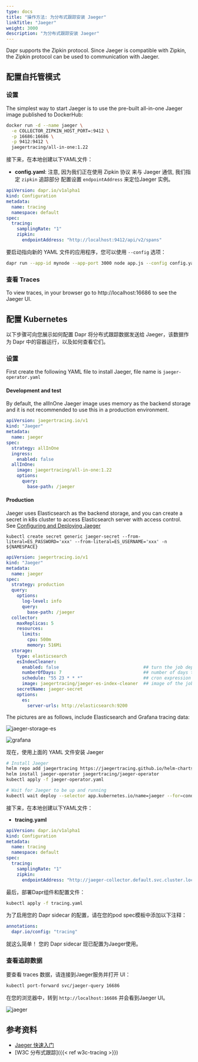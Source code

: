 ```yaml
---
type: docs
title: "操作方法: 为分布式跟踪安装 Jaeger"
linkTitle: "Jaeger"
weight: 3000
description: "为分布式跟踪安装 Jaeger"
---
```


Dapr supports the Zipkin protocol. Since Jaeger is compatible with Zipkin, the Zipkin protocol can be used to communication with Jaeger.

## 配置自托管模式

### 设置

The simplest way to start Jaeger is to use the pre-built all-in-one Jaeger image published to DockerHub:

```bash
docker run -d --name jaeger \
  -e COLLECTOR_ZIPKIN_HOST_PORT=:9412 \
  -p 16686:16686 \
  -p 9412:9412 \
  jaegertracing/all-in-one:1.22
```


接下来，在本地创建以下YAML文件：

* **config.yaml**: 注意, 因为我们正在使用 Zipkin 协议 来与 Jaeger 通信, 我们指定 `zipkin` 追踪部分 配置设置 `endpointAddress` 来定位Jaeger 实例。

```yaml
apiVersion: dapr.io/v1alpha1
kind: Configuration
metadata:
  name: tracing
  namespace: default
spec:
  tracing:
    samplingRate: "1"
    zipkin:
      endpointAddress: "http://localhost:9412/api/v2/spans"
```

要启动指向新的 YAML 文件的应用程序，您可以使用 `--config` 选项：

```bash
dapr run --app-id mynode --app-port 3000 node app.js --config config.yaml
```

### 查看 Traces
To view traces, in your browser go to http://localhost:16686 to see the Jaeger UI.

## 配置 Kubernetes
以下步骤可向您展示如何配置 Dapr 将分布式跟踪数据发送给 Jaeger，该数据作为 Dapr 中的容器运行，以及如何查看它们。

### 设置

First create the following YAML file to install Jaeger, file name is `jaeger-operator.yaml`

#### Development and test

By default, the allInOne Jaeger image uses memory as the backend storage and it is not recommended to use this in a production environment.

```yaml
apiVersion: jaegertracing.io/v1
kind: "Jaeger"
metadata:
  name: jaeger
spec:
  strategy: allInOne
  ingress:
    enabled: false
  allInOne:
    image: jaegertracing/all-in-one:1.22
    options:
      query:
        base-path: /jaeger
```

#### Production

Jaeger uses Elasticsearch as the backend storage, and you can create a secret in k8s cluster to access Elasticsearch server with access control. See [Configuring and Deploying Jaeger](https://docs.openshift.com/container-platform/4.9/distr_tracing/distr_tracing_install/distr-tracing-deploying.html)

```shell
kubectl create secret generic jaeger-secret --from-literal=ES_PASSWORD='xxx' --from-literal=ES_USERNAME='xxx' -n ${NAMESPACE}
```

```yaml
apiVersion: jaegertracing.io/v1
kind: "Jaeger"
metadata:
  name: jaeger
spec:
  strategy: production
  query:
    options:
      log-level: info
      query:
        base-path: /jaeger
  collector:
    maxReplicas: 5
    resources:
      limits:
        cpu: 500m
        memory: 516Mi
  storage:
    type: elasticsearch
    esIndexCleaner:
      enabled: false                                ## turn the job deployment on and off
      numberOfDays: 7                               ## number of days to wait before deleting a record
      schedule: "55 23 * * *"                       ## cron expression for it to run
      image: jaegertracing/jaeger-es-index-cleaner  ## image of the job
    secretName: jaeger-secret
    options:
      es:
        server-urls: http://elasticsearch:9200
```

The pictures are as follows, include Elasticsearch and Grafana tracing data:

![jaeger-storage-es](/images/jaeger_storage_elasticsearch.png)

![grafana](/images/jaeger_grafana.png)


现在，使用上面的 YAML 文件安装 Jaeger

```bash
# Install Jaeger
helm repo add jaegertracing https://jaegertracing.github.io/helm-charts
helm install jaeger-operator jaegertracing/jaeger-operator
kubectl apply -f jaeger-operator.yaml

# Wait for Jaeger to be up and running
kubectl wait deploy --selector app.kubernetes.io/name=jaeger --for=condition=available
```

接下来，在本地创建以下YAML文件：

* **tracing.yaml**

```yaml
apiVersion: dapr.io/v1alpha1
kind: Configuration
metadata:
  name: tracing
  namespace: default
spec:
  tracing:
    samplingRate: "1"
    zipkin:
      endpointAddress: "http://jaeger-collector.default.svc.cluster.local:9411/api/v2/spans"
```

最后，部署Dapr组件和配置文件：

```bash
kubectl apply -f tracing.yaml
```

为了启用您的 Dapr sidecar 的配置，请在您的pod spec模板中添加以下注释：

```yml
annotations:
  dapr.io/config: "tracing"
```

就这么简单！ 您的 Dapr sidecar 现已配置为Jaeger使用。

### 查看追踪数据

要查看 traces 数据，请连接到Jaeger服务并打开 UI：

```bash
kubectl port-forward svc/jaeger-query 16686
```

在您的浏览器中，转到 `http://localhost:16686` 并会看到Jaeger UI。

![jaeger](/images/jaeger_ui.png)

## 参考资料
- [Jaeger 快速入门](https://www.jaegertracing.io/docs/1.21/getting-started/#all-in-one)
- [W3C 分布式跟踪]({{< ref w3c-tracing >}})
